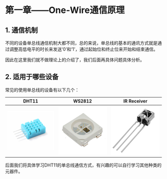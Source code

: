# 第一章——One-Wire通信原理

## 1. 通信机制

不同的设备单总线通信机制大都不同，总的来说，单总线的基本的通讯方式就是通过调整高低电平的时长来发送‘0’和‘1’，通过起始位和终止位来开始和结束通信。

因此在这里我们就不做理论上的介绍了，我们后面再具体问题具体分析。

## 2. 适用于哪些设备

常见的使用单总线的设备有以下几个：

|                              DHT11                               |                              WS2812                               |                              IR Receiver                               |
| :--------------------------------------------------------------: | :---------------------------------------------------------------: | :--------------------------------------------------------------------: |
| ![DHT11](../../../images/通信专题/串口通信/One-Wire/3.1.1-1.png) | ![WS2812](../../../images/通信专题/串口通信/One-Wire/3.1.1-2.png) | ![IR Receiver](../../../images/通信专题/串口通信/One-Wire/3.1.1-3.png) |

后面我们将具体学习DHT11的单总线通信方式，有兴趣的可以自行学习其他种类的元器件。